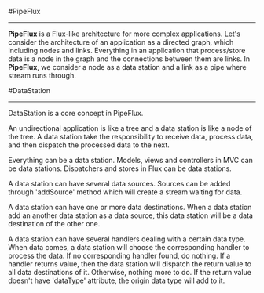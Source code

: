 #PipeFlux

---

**PipeFlux** is a Flux-like architecture for more complex applications. Let's consider the architecture of an application as a directed graph, which including nodes and links. Everything in an application that process/store data is a node in the graph and the connections between them are links.
In **PipeFlux**, we consider a node as a data station and a link as a pipe where stream runs through.

#DataStation

---

DataStation is a core concept in PipeFlux. 

An undirectional application is like a tree	and a data station is like a node of the tree. A data station take the responsibility to receive data, process data, and then dispatch the processed data to the next.

Everything can be a data station. Models, views and controllers in MVC can be data stations. Dispatchers and stores in Flux can be data stations.

A data station can have several data sources. Sources can be 
added through 'addSource' method which will create a stream 
waiting for data. 

A data station can have one or more data destinations. When a data station add an another data station as a data source, this data station will be a data destination of the other one.

A data station can have several handlers dealing with a certain data type. When data comes, a data station will choose the corresponding handler to process the data. If no corresponding handler found, do nothing. If a handler returns value, then the data station will	dispatch the return value to all data destinations of it. Otherwise, nothing more to do. If the return value doesn't have 'dataType' attribute, the origin data type will add to it.
